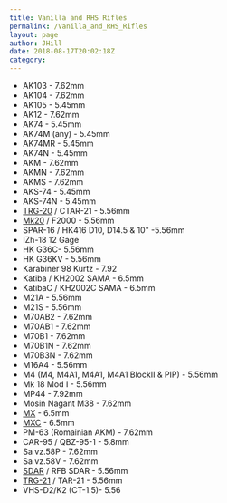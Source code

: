 ```yaml
---
title: Vanilla and RHS Rifles
permalink: /Vanilla_and_RHS_Rifles
layout: page
author: JHill
date: 2018-08-17T20:02:18Z
category: 
---
```

  - AK103 - 7.62mm
  - AK104 - 7.62mm
  - AK105 - 5.45mm
  - AK12 - 7.62mm
  - AK74 - 5.45mm
  - AK74M (any) - 5.45mm
  - AK74MR - 5.45mm
  - AK74N - 5.45mm
  - AKM - 7.62mm
  - AKMN - 7.62mm
  - AKMS - 7.62mm
  - AKS-74 - 5.45mm
  - AKS-74N - 5.45mm
  - [TRG-20](http://www.29th.org/a3/index.php?title=Weapons#TRG_variants)
    / CTAR-21 - 5.56mm
  - [Mk20](http://www.29th.org/a3/index.php?title=Weapons#Mk20_variants)
    / F2000 - 5.56mm
  - SPAR-16 / HK416 D10, D14.5 & 10" -5.56mm
  - IZh-18 12 Gage
  - HK G36C- 5.56mm
  - HK G36KV - 5.56mm
  - Karabiner 98 Kurtz - 7.92
  - Katiba / KH2002 SAMA - 6.5mm
  - KatibaC / KH2002C SAMA - 6.5mm
  - M21A - 5.56mm
  - M21S - 5.56mm
  - M70AB2 - 7.62mm
  - M70AB1 - 7.62mm
  - M70B1 - 7.62mm
  - M70B1N - 7.62mm
  - M70B3N - 7.62mm
  - M16A4 - 5.56mm
  - M4 (M4, M4A1, M4A1, M4A1 BlockII & PIP) - 5.56mm
  - Mk 18 Mod I - 5.56mm
  - MP44 - 7.92mm
  - Mosin Nagant M38 - 7.62mm
  - [MX](http://www.29th.org/a3/index.php?title=Weapons#MX_series) -
    6.5mm
  - [MXC](http://www.29th.org/a3/index.php?title=Weapons#MX_series) -
    6.5mm
  - PM-63 (Romainian AKM) - 7.62mm
  - CAR-95 / QBZ-95-1 - 5.8mm
  - Sa vz.58P - 7.62mm
  - Sa vz.58V - 7.62mm
  - [SDAR](http://www.29th.org/a3/index.php?title=Weapons#SDAR) / RFB
    SDAR - 5.56mm
  - [TRG-21](http://www.29th.org/a3/index.php?title=Weapons#TRG_variants)
    / TAR-21 - 5.56mm
  - VHS-D2/K2 (CT-1.5)- 5.56

